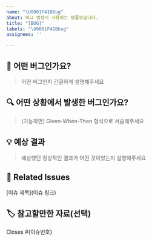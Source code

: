 ```yaml
---
name: "\U0001F41BBug"
about: 버그 발생시 사용하는 템플릿입니다.
title: "[BUG]"
labels: "\U0001F41Bbug"
assignees: ''

---
```


## 🐛 어떤 버그인가요?
> 어떤 버그인지 간결하게 설명해주세요

## 🔍️ 어떤 상황에서 발생한 버그인가요?
> (가능하면) Given-When-Then 형식으로 서술해주세요

## 💡 예상 결과
> 예상했던 정상적인 결과가 어떤 것이었는지 설명해주세요

## 🔗 Related Issues 
[이슈 제목](이슈 링크)

## 🏷️ 참고할만한 자료(선택)

Closes #{이슈번호}
